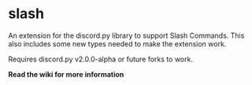 # slash
An extension for the discord.py library to support Slash Commands. This also includes some new types needed to make the extension work.

Requires discord.py v2.0.0-alpha or future forks to work.

**Read the wiki for more information**
